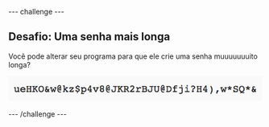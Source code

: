 --- challenge ---
## Desafio: Uma senha mais longa
Você pode alterar seu programa para que ele crie uma senha muuuuuuuito longa?

![captura de tela](images/passwords-long.png)




--- /challenge ---
